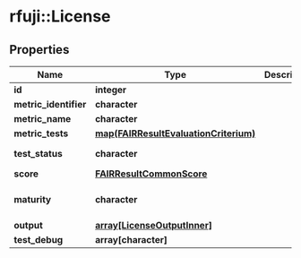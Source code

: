 # rfuji::License


## Properties
Name | Type | Description | Notes
------------ | ------------- | ------------- | -------------
**id** | **integer** |  | 
**metric_identifier** | **character** |  | 
**metric_name** | **character** |  | 
**metric_tests** | [**map(FAIRResultEvaluationCriterium)**](FAIRResultEvaluationCriterium.md) |  | [optional] 
**test_status** | **character** |  | [default to &#39;fail&#39;]
**score** | [**FAIRResultCommonScore**](FAIRResultCommon_score.md) |  | 
**maturity** | **character** |  | [optional] [default to &#39;incomplete&#39;]
**output** | [**array[LicenseOutputInner]**](License_output_inner.md) |  | [optional] 
**test_debug** | **array[character]** |  | [optional] 


